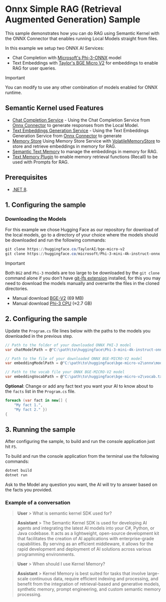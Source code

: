 ﻿# Onnx Simple RAG (Retrieval Augmented Generation) Sample

This sample demonstrates how you can do RAG using Semantic Kernel with the ONNX Connector that enables running Local Models straight from files. 

In this example we setup two ONNX AI Services:
- Chat Completion with [Microsoft's Phi-3-ONNX](https://huggingface.co/microsoft/Phi-3-mini-4k-instruct-onnx) model 
- Text Embeddings with [Taylor's BGE Micro V2](https://huggingface.co/TaylorAI/bge-micro-v2) for embeddings to enable RAG for user queries.

> [!IMPORTANT]
> You can modify to use any other combination of models enabled for ONNX runtime.

## Semantic Kernel used Features

- [Chat Completion Service](https://github.com/microsoft/semantic-kernel/blob/main/dotnet/src/SemanticKernel.Abstractions/AI/ChatCompletion/IChatCompletionService.cs) - Using the Chat Completion Service from [Onnx Connector](https://github.com/microsoft/semantic-kernel/blob/main/dotnet/src/Connectors/Connectors.Onnx/OnnxRuntimeGenAIChatCompletionService.cs) to generate responses from the Local Model.
- [Text Embeddings Generation Service]() - Using the Text Embeddings Generation Service from [Onnx Connector](https://github.com/microsoft/semantic-kernel/blob/main/dotnet/src/Connectors/Connectors.Onnx/BertOnnxTextEmbeddingGenerationService.cs) to generate
- [Memory Store](https://github.com/microsoft/semantic-kernel/blob/main/dotnet/src/SemanticKernel.Abstractions/Memory/IMemoryStore.cs) Using Memory Store Service with [VolatileMemoryStore](https://github.com/microsoft/semantic-kernel/blob/main/dotnet/src/Plugins/Plugins.Memory/VolatileMemoryStore.cs) to store and retrieve embeddings in memory for RAG.
- [Semantic Text Memory](https://github.com/microsoft/semantic-kernel/blob/main/dotnet/src/SemanticKernel.Core/Memory/SemanticTextMemory.cs) to manage the embeddings in memory for RAG.
- [Text Memory Plugin](https://github.com/microsoft/semantic-kernel/blob/main/dotnet/src/Plugins/Plugins.Memory/TextMemoryPlugin.cs) to enable memory retrieval functions (Recall) to be used with Prompts for RAG.

## Prerequisites

- [.NET 8](https://dotnet.microsoft.com/download/dotnet/8.0).

## 1. Configuring the sample

### Downloading the Models

For this example we chose Hugging Face as our repository for download of the local models, go to a directory of your choice where the models should be downloaded and run the following commands:

```powershell
git clone https://huggingface.co/TaylorAI/bge-micro-v2
git clone https://huggingface.co/microsoft/Phi-3-mini-4k-instruct-onnx
```

> [!IMPORTANT]
> Both `BG2` and `Phi-3` models are too large to be downloaded by the `git clone` command alone if you don't have [git-lfs extension](https://git-lfs.com/) installed, for this you may need to download the models manually and overwrite the files in the cloned directories.

- Manual download [BGE-V2](https://huggingface.co/TaylorAI/bge-micro-v2/resolve/main/onnx/model.onnx?download=true) (69 MB)
- Manual download [Phi-3 CPU](https://huggingface.co/microsoft/Phi-3-mini-4k-instruct-onnx/resolve/main/cpu_and_mobile/cpu-int4-rtn-block-32/phi3-mini-4k-instruct-cpu-int4-rtn-block-32.onnx.data?download=true) (≈2.7 GB)

## 2. Configuring the sample

Update the `Program.cs` file lines below with the paths to the models you downloaded in the previous step.

```csharp
// Path to the folder of your downloaded ONNX PHI-3 model
var chatModelPath = @"C:\path\to\huggingface\Phi-3-mini-4k-instruct-onnx\cpu_and_mobile\cpu-int4-rtn-block-32";

// Path to the file of your downloaded ONNX BGE-MICRO-V2 model
var embeddingModelPath = @"C:\path\to\huggingface\bge-micro-v2\onnx\model.onnx";

// Path to the vocab file your ONNX BGE-MICRO-V2 model
var embeddingVocabPath = @"C:\path\to\huggingface\bge-micro-v2\vocab.txt";
```

**Optional**: Change or add any fact text you want your AI to know about to the `facts` list in the `Program.cs` file.

```csharp
foreach (var fact in new[] {
    "My fact 1.",
    "My fact 2." })
{
```

## 3. Running the sample

After configuring the sample, to build and run the console application just hit `F5`.

To build and run the console application from the terminal use the following commands:

```powershell
dotnet build
dotnet run
```

Ask to the Model any question you want, the AI will try to answer based on the facts you provided.

### Example of a conversation

> **User** > What is semantic kernel SDK used for?

> **Assistant** > The Semantic Kernel SDK is used for developing AI agents and integrating the latest AI models into your C#, Python, or Java codebase. It acts as a lightweight, open-source development kit that facilitates the creation of AI applications with enterprise-grade capabilities. By serving as an efficient middleware, it allows for the rapid development and deployment of AI solutions across various programming environments.

> **User** > When should I use Kernel Memory?

> **Assistant** > Kernel Memory is best suited for tasks that involve large-scale continuous data, require efficient indexing and processing, and benefit from the integration of retrieval-based and generative models, synthetic memory, prompt engineering, and custom semantic memory processing.
